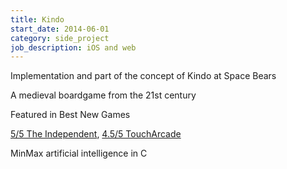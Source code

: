 ```yaml
---
title: Kindo
start_date: 2014-06-01
category: side_project
job_description: iOS and web
---
```


<p>Implementation and part of the concept of Kindo at Space Bears</p>
<p>A medieval boardgame from the 21st century</p>
<p>Featured in Best New Games</p>
<p><a href="http://www.independent.co.uk/life-style/gadgets-and-tech/gaming/kindo-ios-review-a-game-for-tactical-immersion-10228964.html">5/5 The Independent</a>, <a href="http://toucharcade.com/2015/05/13/kindo-review-respect-but-not-love/">4.5/5 TouchArcade</a></p>
<p>MinMax artificial intelligence in C</p>
